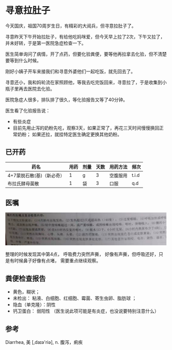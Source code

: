 <!---
markmeta_author: wongoo
markmeta_date: 2019-10-01
markmeta_title: 寻意拉肚子
markmeta_categories: 伤病
markmeta_tags: 寻意,腹泻
-->


# 寻意拉肚子

今天国庆，祖国70周岁生日，有精彩的大阅兵，但寻意拉肚子了。

寻意昨天下午开始拉肚子，有给他吃妈咪爱，但今天早上拉了2次，下午又拉了，并未好转，于是第一医院急症检查一下。

医生简单询问了病情，开了点药，但要化验粪便，要等他再拉拿去化验，但不清楚要等到什么时候。

刚好小姨子开车来接我们和寻意外婆他们一起吃饭，就先回去了。

寻意还小，我和妈轮流在家照顾他，等我去吃完饭回来，寻意拉了，于是收集到小瓶子里再去医院去化验。

医院急症人很多，排队排了很久，等化验报告又等了40分钟。

医生看了化验报告说：
- 有些炎症
- 目前先用止泻的奶粉先吃，观察3天，如果正常了，再花三天时间慢慢换回正常奶粉； 如果还拉，就挂特定医生确定更换其他奶粉。

## 已开药

| 药名 | 用药 | 剂量 | 天数 | 用药方法 | 频次 |
| ---- | ---- | ---- | ---- | -------- | ---- |
| 4+7蒙脱石散(基)（新必奇）    |   1   |   g   |   3   |   空腹服用 | t.i.d |
|布拉氏酵母菌散 | 1 | 袋 | 3 | 口服 | q.d |


## 医嘱

![](static/20191001-doctor-notice.png)

整理的时候发现其中第4点， 呼吸费力突然声撕， 好像有声撕，但呼吸还好，只是有时候鼻子好像有点堵， 需要重点继续观察。

## 粪便检查报告

- 黄色，糊状； 
- 未检出： 粘液、白细胞、红细胞、霉菌、寄生虫卵、脂肪球 ；
- 隐血（单克隆）：阴性
- 钙卫蛋白： 弱阳性 （医生说此项可能是有炎症，也没说要特别注意什么）


## 参考

Diarrhea, 美  [,daɪə'riə], n. 腹泻，痢疾



